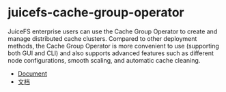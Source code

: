 # juicefs-cache-group-operator

JuiceFS enterprise users can use the Cache Group Operator to create and manage distributed cache clusters. Compared to other deployment methods, the Cache Group Operator is more convenient to use (supporting both GUI and CLI) and also supports advanced features such as different node configurations, smooth scaling, and automatic cache cleaning.

- [Document](https://juicefs.com/docs/csi/guide/cache-group-operator/)
- [文档](https://juicefs.com/docs/zh/csi/guide/cache-group-operator/)
